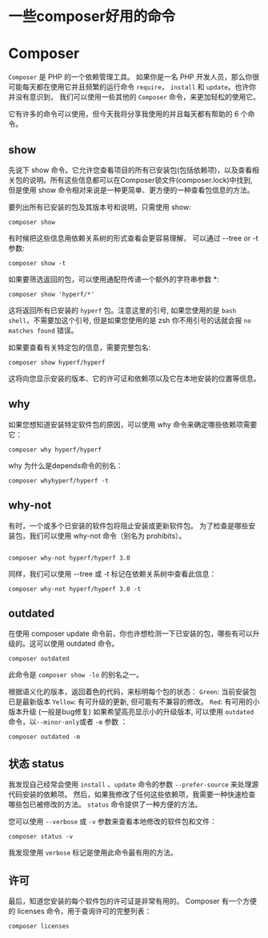 # 一些composer好用的命令

# Composer
`Composer` 是 PHP 的一个依赖管理工具。 如果你是一名 PHP 开发人员，那么你很可能每天都在使用它并且频繁的运行命令 `require`， `install` 和 `update`。也许你并没有意识到， 我们可以使用一些其他的 `Composer` 命令，来更加轻松的使用它。

它有许多的命令可以使用，但今天我将分享我使用的并且每天都有帮助的 6 个命令。

## show
先说下 show 命令。它允许您查看项目的所有已安装包(包括依赖项)，以及查看相关包的说明。所有这些信息都可以在Composer锁文件(composer.lock)中找到, 但是使用 show 命令相对来说是一种更简单、更方便的一种查看包信息的方法。

要列出所有已安装的包及其版本号和说明，只需使用 show:

```shell
composer show
```
有时候把这些信息用依赖关系树的形式查看会更容易理解， 可以通过 --tree or -t 参数:

```shell
composer show -t
```

如果要筛选返回的包，可以使用通配符传递一个额外的字符串参数 *:

```shell
composer show 'hyperf/*'
```

这将返回所有已安装的 `hyperf` 包。注意这里的引号, 如果您使用的是 `bash shell`，不需要加这个引号, 但是如果您使用的是 zsh 你不用引号的话就会报 `no matches found` 错误。

如果要查看有关特定包的信息，需要完整包名:
```shell
composer show hyperf/hyperf
```
这将向您显示安装的版本、它的许可证和依赖项以及它在本地安装的位置等信息。

## why
如果您想知道安装特定软件包的原因，可以使用 why 命令来确定哪些依赖项需要它：
```shell
composer why hyperf/hyperf
```
why 为什么是depends命令的别名：
```shell
composer whyhyperf/hyperf -t
```
## why-not
有时，一个或多个已安装的软件包将阻止安装或更新软件包。 为了检查是哪些安装包，我们可以使用 why-not 命令（别名为 prohibits）。
```shell

composer why-not hyperf/hyperf 3.0
```
同样，我们可以使用 --tree 或 -t 标记在依赖关系树中查看此信息：
```shell
composer why-not hyperf/hyperf 3.0 -t
```
## outdated
在使用 composer update 命令前，你也许想检测一下已安装的包，哪些有可以升级的。这可以使用 outdated 命令。
```shell
composer outdated
```
此命令是 `composer show -lo` 的别名之一。

根据语义化的版本，返回着色的代码，来标明每个包的状态：
`Green`: 当前安装包已是最新版本
`Yellow`: 有可升级的更新, 但可能有不兼容的修改。
`Red`: 有可用的小版本升级 (一般是bug修复)
如果希望高亮显示小的升级版本, 可以使用 `outdated` 命令，以`--minor-only`或者 `-m` 参数 ：
```shell
composer outdated -m
```
## 状态 status
我发现自己经常会使用 `install` 、`update` 命令的参数 `--prefer-source` 来处理源代码安装的依赖项。 然后，如果我修改了任何这些依赖项，我需要一种快速检查哪些包已被修改的方法。 `status` 命令提供了一种方便的方法。

您可以使用 `--verbose` 或 `-v` 参数来查看本地修改的软件包和文件：
```shell
composer status -v
```
我发现使用 `verbose` 标记是使用此命令最有用的方法。

## 许可 
最后，知道您安装的每个软件包的许可证是非常有用的。 Composer 有一个方便的 licenses 命令，用于查询许可的完整列表：
```shell
composer licenses
```
